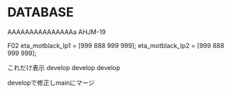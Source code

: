 # DATABASE
AAAAAAAAAAAAAAAa
AHJM-19

F02
eta_motblack_Ip1 = [999 888 999 999];
eta_motblack_Ip2 = [999 888 999 999];

これだけ表示
develop
develop
develop

developで修正しmainにマージ
